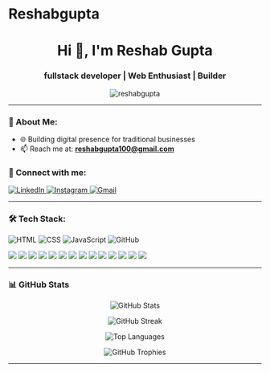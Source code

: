 # Reshabgupta
<h1 align="center">Hi 👋, I'm Reshab Gupta</h1>
<h3 align="center">fullstack developer | Web Enthusiast | Builder</h3>

<p align="center">
  <img src="https://komarev.com/ghpvc/?username=reshabgupta&label=Profile%20views&color=0e75b6&style=flat" alt="reshabgupta" />
</p>

---

### 💼 About Me:
- 🌐 Building digital presence for traditional businesses
- 📫 Reach me at: **reshabgupta100@gmail.com**
### 📱 Connect with me:

<p align="left">
  <a href="[https://www.linkedin.com/in/YOURUSERNAME" target="_blank](https://www.linkedin.com/in/reshab-gupta-12128a335?utm_source=share&utm_campaign=share_via&utm_content=profile&utm_medium=android_app)">
    <img src="https://img.shields.io/badge/LinkedIn-blue?style=for-the-badge&logo=linkedin&logoColor=white" alt="LinkedIn" />
<a href="[https://www.instagram.com/YOUR-INSTAGRAM-USERNAME](https://www.instagram.com/reshabguptaa?igsh=Mzk5NDdmNHluYWJw)" target="_blank">
    <img src="https://img.shields.io/badge/Instagram-E4405F?style=for-the-badge&logo=instagram&logoColor=white" alt="Instagram" />
  </a>
  <a href="reshabgupta100@gmail.com" target="_blank">
    <img src="https://img.shields.io/badge/Gmail-red?style=for-the-badge&logo=gmail&logoColor=white" alt="Gmail" />
  </a>
</p>

---

### 🛠️ Tech Stack:
![HTML](https://img.shields.io/badge/-HTML5-333?style=flat-square&logo=html5)
![CSS](https://img.shields.io/badge/-CSS3-333?style=flat-square&logo=css3)
![JavaScript](https://img.shields.io/badge/-JavaScript-333?style=flat-square&logo=javascript)
![GitHub](https://img.shields.io/badge/-GitHub-333?style=flat-square&logo=github)
<p align="left">
  <!-- Languages -->
  <img src="https://img.shields.io/badge/Java-007396?style=for-the-badge&logo=java&logoColor=white" />
  <img src="https://img.shields.io/badge/C-00599C?style=for-the-badge&logo=c&logoColor=white" />
  <img src="https://img.shields.io/badge/C++-00599C?style=for-the-badge&logo=c%2B%2B&logoColor=white" />
  <img src="https://img.shields.io/badge/PHP-777BB4?style=for-the-badge&logo=php&logoColor=white" />
  <img src="https://img.shields.io/badge/Python-3776AB?style=for-the-badge&logo=python&logoColor=white" />
  <img src="https://img.shields.io/badge/TypeScript-3178C6?style=for-the-badge&logo=typescript&logoColor=white" />

  <!-- Backend / Cloud -->
  <img src="https://img.shields.io/badge/AWS-232F3E?style=for-the-badge&logo=amazon-aws&logoColor=white" />
  <img src="https://img.shields.io/badge/Apache-D22128?style=for-the-badge&logo=apache&logoColor=white" />
  <img src="https://img.shields.io/badge/MySQL-4479A1?style=for-the-badge&logo=mysql&logoColor=white" />
  <img src="https://img.shields.io/badge/MongoDB-47A248?style=for-the-badge&logo=mongodb&logoColor=white" />

  <!-- Tools / Frameworks -->
  <img src="https://img.shields.io/badge/Bootstrap-7952B3?style=for-the-badge&logo=bootstrap&logoColor=white" />
  <img src="https://img.shields.io/badge/Anaconda-42B029?style=for-the-badge&logo=anaconda&logoColor=white" />
  <img src="https://img.shields.io/badge/OpenCV-5C3EE8?style=for-the-badge&logo=opencv&logoColor=white" />
  <img src="https://img.shields.io/badge/Canva-00C4CC?style=for-the-badge&logo=canva&logoColor=white" />
</p>              

---

### 📊 GitHub Stats

<p align="center">
  <img src="https://github-readme-stats.vercel.app/api?username=ReshabGupta123&show_icons=true&theme=tokyonight" alt="GitHub Stats" />
</p>

<p align="center">
  <img src="https://github-readme-streak-stats.herokuapp.com?user=ReshabGupta123&theme=tokyonight&hide_border=false" alt="GitHub Streak" />
</p>

<p align="center">
  <img src="https://github-readme-stats.vercel.app/api/top-langs/?username=ReshabGupta123&layout=compact&theme=tokyonight" alt="Top Languages" />
</p>

<p align="center">
  <img src="https://github-profile-trophy.vercel.app/?username=ReshabGupta123&theme=tokyonight&no-frame=true&margin-w=10" alt="GitHub Trophies" />
</p>

---

